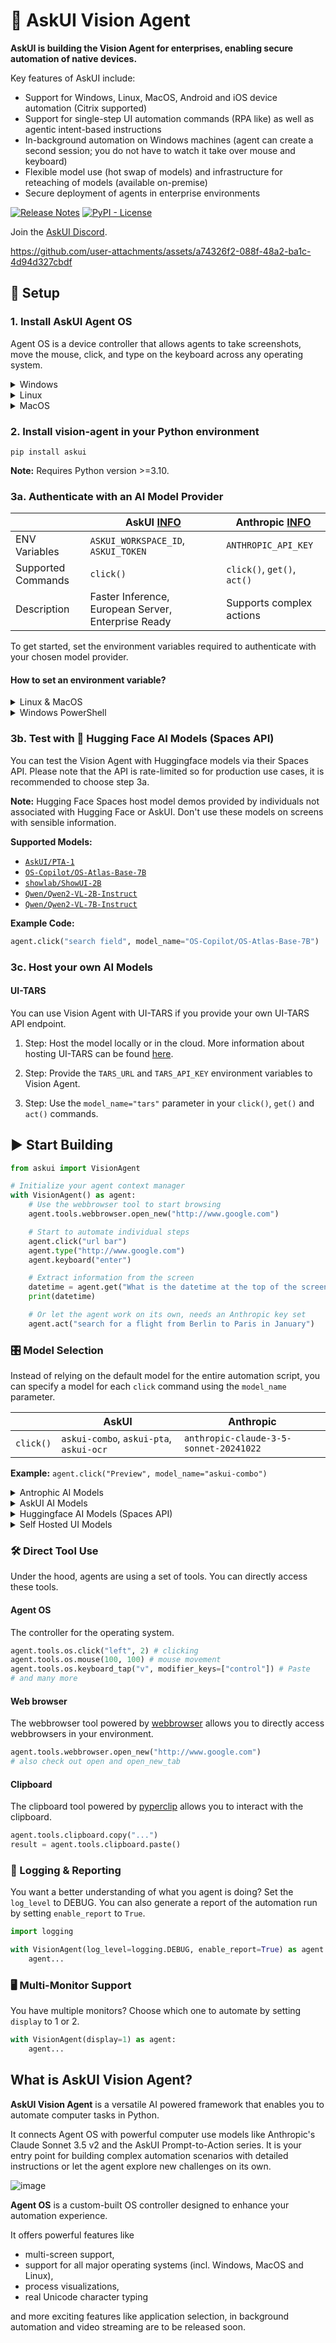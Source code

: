# 🤖 AskUI Vision Agent

**AskUI is building the Vision Agent for enterprises, enabling secure automation of native devices.**

Key features of AskUI include:

- Support for Windows, Linux, MacOS, Android and iOS device automation (Citrix supported)
- Support for single-step UI automation commands (RPA like) as well as agentic intent-based instructions
- In-background automation on Windows machines (agent can create a second session; you do not have to watch it take over mouse and keyboard)
- Flexible model use (hot swap of models) and infrastructure for reteaching of models (available on-premise)
- Secure deployment of agents in enterprise environments

[![Release Notes](https://img.shields.io/github/release/askui/vision-agent?style=flat-square)](https://github.com/askui/vision-agent/releases)
[![PyPI - License](https://img.shields.io/pypi/l/langchain-core?style=flat-square)](https://opensource.org/licenses/MIT)

Join the [AskUI Discord](https://discord.gg/Gu35zMGxbx).

https://github.com/user-attachments/assets/a74326f2-088f-48a2-ba1c-4d94d327cbdf


## 🔧 Setup

### 1. Install AskUI Agent OS

Agent OS is a device controller that allows agents to take screenshots, move the mouse, click, and type on the keyboard across any operating system.

<details>
  <summary>Windows</summary>
  
  ##### AMD64

[AskUI Installer for AMD64](https://files.askui.com/releases/Installer/Latest/AskUI-Suite-Latest-Installer-Win-AMD64-Full.exe)

##### ARM64

[AskUI Installer for ARM64](https://files.askui.com/releases/Installer/Latest/AskUI-Suite-Latest-Installer-Win-ARM64-Full.exe)
</details>


<details>
  <summary>Linux</summary>

  **⚠️ Warning:** Agent OS currently does not work on Wayland. Switch to XOrg to use it.
  
##### AMD64

```shell
curl -L -o /tmp/AskUI-Suite-Latest-User-Installer-Linux-x64-Full.run https://files.askui.com/releases/Installer/Latest/AskUI-Suite-Latest-User-Installer-Linux-x64-Full.run
```
```shell
bash /tmp/AskUI-Suite-Latest-User-Installer-Linux-x64-Full.run
```

##### ARM64


```shell
curl -L -o /tmp/AskUI-Suite-Latest-User-Installer-Linux-ARM64-Full.run https://files.askui.com/releases/Installer/Latest/AskUI-Suite-Latest-User-Installer-Linux-ARM64-Full.run
```
```shell
bash /tmp/AskUI-Suite-Latest-User-Installer-Linux-ARM64-Full.run
```
</details>


<details>
  <summary>MacOS</summary>
  
```shell
curl -L -o /tmp/AskUI-Suite-Latest-User-Installer-MacOS-ARM64-Full.run https://files.askui.com/releases/Installer/Latest/AskUI-Suite-Latest-User-Installer-MacOS-ARM64-Full.run
```
```shell
bash /tmp/AskUI-Suite-Latest-User-Installer-MacOS-ARM64-Full.run
```
</details>


### 2. Install vision-agent in your Python environment

```shell
pip install askui
```

**Note:** Requires Python version >=3.10.

### 3a. Authenticate with an **AI Model** Provider

|  | AskUI [INFO](https://hub.askui.com/) | Anthropic [INFO](https://console.anthropic.com/settings/keys) |
|----------|----------|----------|
| ENV Variables    | `ASKUI_WORKSPACE_ID`, `ASKUI_TOKEN`   | `ANTHROPIC_API_KEY`   |
| Supported Commands    | `click()`   | `click()`, `get()`, `act()`   |
| Description    | Faster Inference, European Server, Enterprise Ready   | Supports complex actions   |

To get started, set the environment variables required to authenticate with your chosen model provider.

#### How to set an environment variable?
<details>
  <summary>Linux & MacOS</summary>
  
  Use export to set an evironment variable:

  ```shell
  export ANTHROPIC_API_KEY=<your-api-key-here>
  ```
</details>

<details>
  <summary>Windows PowerShell</summary>
  
  Set an environment variable with $env:

  ```shell
  $env:ANTHROPIC_API_KEY="<your-api-key-here>"
  ```
</details>


### 3b. Test with 🤗 Hugging Face **AI Models** (Spaces API)

You can test the Vision Agent with Huggingface models via their Spaces API. Please note that the API is rate-limited so for production use cases, it is recommended to choose step 3a.

**Note:** Hugging Face Spaces host model demos provided by individuals not associated with Hugging Face or AskUI. Don't use these models on screens with sensible information.

**Supported Models:**
- [`AskUI/PTA-1`](https://huggingface.co/spaces/AskUI/PTA-1)
- [`OS-Copilot/OS-Atlas-Base-7B`](https://huggingface.co/spaces/maxiw/OS-ATLAS)
- [`showlab/ShowUI-2B`](https://huggingface.co/spaces/showlab/ShowUI)
- [`Qwen/Qwen2-VL-2B-Instruct`](https://huggingface.co/spaces/maxiw/Qwen2-VL-Detection)
- [`Qwen/Qwen2-VL-7B-Instruct`](https://huggingface.co/spaces/maxiw/Qwen2-VL-Detection)

**Example Code:**
```python
agent.click("search field", model_name="OS-Copilot/OS-Atlas-Base-7B")
```

### 3c. Host your own **AI Models**

#### UI-TARS

You can use Vision Agent with UI-TARS if you provide your own UI-TARS API endpoint.

1. Step: Host the model locally or in the cloud. More information about hosting UI-TARS can be found [here](https://github.com/bytedance/UI-TARS?tab=readme-ov-file#deployment).

2. Step: Provide the `TARS_URL` and `TARS_API_KEY` environment variables to Vision Agent.

3. Step: Use the `model_name="tars"` parameter in your `click()`, `get()` and `act()` commands.


## ▶️ Start Building

```python
from askui import VisionAgent

# Initialize your agent context manager
with VisionAgent() as agent:
    # Use the webbrowser tool to start browsing
    agent.tools.webbrowser.open_new("http://www.google.com")

    # Start to automate individual steps
    agent.click("url bar")
    agent.type("http://www.google.com")
    agent.keyboard("enter")

    # Extract information from the screen
    datetime = agent.get("What is the datetime at the top of the screen?")
    print(datetime)

    # Or let the agent work on its own, needs an Anthropic key set
    agent.act("search for a flight from Berlin to Paris in January")
```

### 🎛️ Model Selection

Instead of relying on the default model for the entire automation script, you can specify a model for each `click` command using the `model_name` parameter.

|  | AskUI | Anthropic |
|----------|----------|----------|
| `click()`    | `askui-combo`, `askui-pta`, `askui-ocr`   | `anthropic-claude-3-5-sonnet-20241022`   |

**Example:** `agent.click("Preview", model_name="askui-combo")`

<details>
  <summary>Antrophic AI Models</summary>

Supported commands are: `click()`, `type()`, `mouse_move()`, `get()`, `act()`
| Model Name  | Info | Execution Speed | Security | Cost | Reliability | 
|-------------|--------------------|--------------|--------------|--------------|--------------|
| `anthropic-claude-3-5-sonnet-20241022` | The [Computer Use](https://docs.anthropic.com/en/docs/agents-and-tools/computer-use) model from Antrophic is a Large Action Model (LAM), which can autonomously achieve goals. e.g. `"Book me a flight from Berlin to Rom"` | slow, >1s per step | Model hosting by Anthropic | High, up to 1,5$ per act | Not recommended for production usage |
> **Note:** Configure your Antrophic Model Provider [here](#3a-authenticate-with-an-ai-model-provider)


</details>

<details>
  <summary>AskUI AI Models</summary>

Supported commands are: `click()`, `type()`, `mouse_move()`
| Model Name  | Info | Execution Speed | Security | Cost | Reliability | 
|-------------|--------------------|--------------|--------------|--------------|--------------|
| `askui-pta` | [`PTA-1`](https://huggingface.co/AskUI/PTA-1) (Prompt-to-Automation) is a vision language model (VLM) trained by [AskUI](https://www.askui.com/) which to address all kinds of UI elements by a textual description e.g. "`Login button`", "`Text login`" | fast, <500ms per step | Secure hosting by AskUI or on-premise | Low, <0,05$ per step | Recommended for production usage, can be retrained |
| `askui-ocr` | `AskUI OCR` is an OCR model trained to address texts on UI Screens e.g. "`Login`", "`Search`" | Fast, <500ms per step | Secure hosting by AskUI or on-premise | low, <0,05$ per step | Recommended for production usage, can be retrained |
| `askui-combo` | AskUI Combo is an combination from the `askui-pta` and the `askui-ocr` model to improve the accuracy. | Fast, <500ms per step | Secure hosting by AskUI or on-premise | low, <0,05$ per step | Recommended for production usage, can be retrained |
| `askui-ai-element`| [AskUI AI Element](https://docs.askui.com/docs/general/Element%20Selection/aielement) allows you to address visual elements like icons or images by demonstrating what you looking for. Therefore, you have to crop out the element and give it a name.  | Very fast, <5ms per step | Secure hosting by AskUI or on-premise | Low, <0,05$ per step | Recommended for production usage, determinitic behaviour |

> **Note:** Configure your AskUI Model Provider [here](#3a-authenticate-with-an-ai-model-provider)

</details>


<details>
  <summary>Huggingface AI Models (Spaces API)</summary>

Supported commands are: `click()`, `type()`, `mouse_move()`
| Model Name  | Info | Execution Speed | Security | Cost | Reliability | 
|-------------|--------------------|--------------|--------------|--------------|--------------|
| `AskUI/PTA-1` | [`PTA-1`](https://huggingface.co/AskUI/PTA-1) (Prompt-to-Automation) is a vision language model (VLM) trained by [AskUI](https://www.askui.com/) which to address all kinds of UI elements by a textual description e.g. "`Login button`", "`Text login`" | fast, <500ms per step | Huggingface hosted | Prices for Huggingface hosting | Not recommended for production applications |
| `OS-Copilot/OS-Atlas-Base-7B` | [`OS-Atlas-Base-7B`](https://github.com/OS-Copilot/OS-Atlas) is a Large Action Model (LAM), which can autonomously achieve goals. e.g. `"Please help me modify VS Code settings to hide all folders in the explorer view"`. This model is not available in the `act()` command | Slow, >1s per step | Huggingface hosted | Prices for Huggingface hosting | Not recommended for production applications |
| `showlab/ShowUI-2B` | [`showlab/ShowUI-2B`](https://huggingface.co/showlab/ShowUI-2B) is a Large Action Model (LAM), which can autonomously achieve goals. e.g. `"Search in google maps for Nahant"`. This model is not available in the `act()` command | slow, >1s per step | Huggingface hosted | Prices for Huggingface hosting | Not recommended for production usage |
| `Qwen/Qwen2-VL-2B-Instruct` | [`Qwen/Qwen2-VL-2B-Instruct`](https://github.com/QwenLM/Qwen2.5-VLB) is a Visual Language Model (VLM) pre-trained on multiple datasets including UI data. This model is not available in the `act()` command | slow, >1s per step | Huggingface hosted | Prices for Huggingface hosting | Not recommended for production usage |
| `Qwen/Qwen2-VL-7B-Instruct` | [Qwen/Qwen2-VL-7B-Instruct`](https://github.com/QwenLM/Qwen2.5-VLB) is a Visual Language Model (VLM) pre-trained on multiple dataset including UI data. This model is not available in the `act()` command available | slow, >1s per step | Huggingface hosted | Prices for Huggingface hosting | Not recommended for production usage |

> **Note:** No authentication required! But rate-limited!

</details>

<details>
  <summary>Self Hosted UI Models</summary>

Supported commands are: `click()`, `type()`, `mouse_move()`, `get()`, `act()`
| Model Name  | Info | Execution Speed |  Security | Cost | Reliability | 
|-------------|--------------------|--------------|--------------|--------------|--------------|
| `tars` | [`UI-Tars`](https://github.com/bytedance/UI-TARS) is a Large Action Model (LAM) based on Qwen2 and fine-tuned by [ByteDance](https://www.bytedance.com/) on UI data e.g. "`Book me a flight to rom`" | slow, >1s per step | Self-hosted | Depening on infrastructure | Out-of-the-box not recommended for production usage |


> **Note:** These models need to been self hosted by yourself. (See [here](#3c-host-your-own-ai-models))

</details>

### 🛠️ Direct Tool Use

Under the hood, agents are using a set of tools. You can directly access these tools.

#### Agent OS

The controller for the operating system.

```python
agent.tools.os.click("left", 2) # clicking
agent.tools.os.mouse(100, 100) # mouse movement
agent.tools.os.keyboard_tap("v", modifier_keys=["control"]) # Paste
# and many more
```

#### Web browser

The webbrowser tool powered by [webbrowser](https://docs.python.org/3/library/webbrowser.html) allows you to directly access webbrowsers in your environment.

```python
agent.tools.webbrowser.open_new("http://www.google.com")
# also check out open and open_new_tab
```

#### Clipboard

The clipboard tool powered by [pyperclip](https://github.com/asweigart/pyperclip) allows you to interact with the clipboard.

```python
agent.tools.clipboard.copy("...")
result = agent.tools.clipboard.paste()
```

### 📜 Logging & Reporting

You want a better understanding of what you agent is doing? Set the `log_level` to DEBUG. You can also generate a report of the automation run by setting `enable_report` to `True`.

```python
import logging

with VisionAgent(log_level=logging.DEBUG, enable_report=True) as agent:
    agent...
```

### 🖥️ Multi-Monitor Support

You have multiple monitors? Choose which one to automate by setting `display` to 1 or 2.

```python
with VisionAgent(display=1) as agent:
    agent...
```


## What is AskUI Vision Agent?

**AskUI Vision Agent** is a versatile AI powered framework that enables you to automate computer tasks in Python. 

It connects Agent OS with powerful computer use models like Anthropic's Claude Sonnet 3.5 v2 and the AskUI Prompt-to-Action series. It is your entry point for building complex automation scenarios with detailed instructions or let the agent explore new challenges on its own. 


![image](docs/assets/Architecture.svg)


**Agent OS** is a custom-built OS controller designed to enhance your automation experience.

 It offers powerful features like 
 - multi-screen support,
 - support for all major operating systems (incl. Windows, MacOS and Linux),
 - process visualizations,
 - real Unicode character typing

and more exciting features like application selection, in background automation and video streaming are to be released soon.
